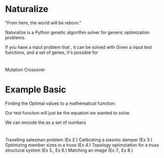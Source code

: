 # Naturalize
"From here, the world will be reborn."

Naturalize is a Python genetic algorithm solver for generic optimization problems.


If you have a input problem that , it can be solved with 
Given a input test functions, and a set of genes, it's possible for 

# 

Mutation
Crossover

# Example Basic
Finding the Optimal values to a mathematical function:

Our test funciton will just be the equation we wanted to solve.

We can encode the as a set of numbers

# 
Travelling salesman problem (Ex 2.)
Calibrating a siesmic damper (Ex 3.)
Optimizing member sizes in a truss (Ex 4.)
Topology optimziation for a truss structural system (Ex 5., Ex 6.)
Matching an image (Ex 7., Ex 8.)

